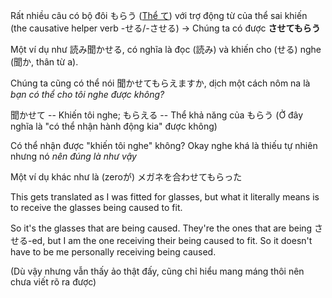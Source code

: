 Rất nhiều câu có bộ đôi もらう ([Thể て](Thể%20て.md)) với trợ động từ của thể sai khiến (the causative helper verb -せる/-させる) -> Chúng ta có được **させてもらう**

Một ví dụ như 読み聞かせる, có nghĩa là đọc (読み) và khiến cho (せる) nghe (聞か, thân từ a).

Chúng ta cũng có thể nói 聞かせてもらえますか, dịch một cách nôm na là *bạn có thể cho tôi nghe được không?*

聞かせて -- Khiến tôi nghe; もらえる -- Thể khả năng của もらう (Ở đây nghĩa là "có thể nhận hành động kia" được không)

Có thể nhận được "khiến tôi nghe" không? Okay nghe khá là thiếu tự nhiên nhưng nó *nên đúng là như vậy*

Một ví dụ khác như là (zeroが) メガネを合わせてもらった

This gets translated as I was fitted for glasses, but what it literally means is to receive the glasses being caused to fit.

So it's the glasses that are being caused. They're the ones that are being させる-ed, but I am the one receiving their being caused to fit. So it doesn't have to be me personally receiving being caused.

(Dù vậy nhưng vẫn thấy ảo thật đấy, cũng chỉ hiểu mang máng thôi nên chưa viết rõ ra được)